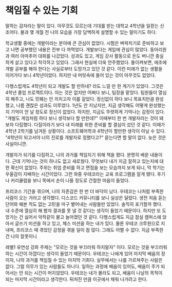 # 책임질 수 있는 기회

말하는 감자라는 말이 있다. 아무것도 모르는데 기대를 받는 대학교 4학년을 일컫는 신조어다.
불과 몇 개월 전 나의 모습을 가장 담백하게 설명할 수 있는 말이기도 하다. 

학교생활 중에는 개발이라는 분야에 큰 관심이 없었다. 시험은 벼락치기로 준비하고 보고 나면 공부했던 내용은 전부 다 까먹었다. 개발보다는 게임에 관심이 많았다. 동아리원과 여러 아마추어 대회를 나갔었다.
성과도 있고, 게임 강사 활동으로 돈도 버니깐 충실하게 살고 있다고 착각하고 있었다. 그래서 현실에 더욱 안주했었다. 돌이켜보면, 애초에 개발 공부를 해야 한다는 사실로부터 도망가고 있던 것 같다.
이런 미래가 없는 생활을 이어가다 보니 4학년이었다. 하지만 내 머릿속에 들어 있는 것이 아무것도 없었다.

다행스럽게도 4학년이 되고 개발도 할 만하네? 라도 느낄 만 한 계기가 있었다. 그것은 4학년 졸업 프로젝트이다. 아는 것은 없지만 어쩌다 보니, 팀장을 맡았다. 팀원들이 열심히 해주고, 나도 민폐는 안 끼치고자 이를 갈았다. 
정신없이 하다 보니 목표치만큼 완성했고, 나름 괜찮은 성과도 이루었다. 1년도 안 지났지만, 지금 생각해도 어떻게 완성했는지 기억이 안 날 정도로 정신이 없었다. 하지만, 지금도 뚜렷하게 기억나는 감정이 있다.
"개발도 게임처럼 하다 보니 생각보다 할 만한데?" 이때부터 한 번 개발자라는 것이 돼보자 다짐했다. 다짐이라기 보다 내 미래를 위한 준비를 할 결심이 섰던 것 같다. 이때가 4학년 2학기를 남겨둔 상황이다. 소프트웨어학과 4학년이 할만한 생각이 아닐 수 있다. "4학년이 되고서야 너의 진로를 개발자로 정했다고?"
 묻는다면 할 말이 없다. 늦은 것은 사실이니깐. 

개발자가 되기를 다짐하고, 나의 과거를 책임지기 위해 책을 폈다. 분명히 배운 내용이다. 근데 기억나는 것이 하나도 없고 새로웠다. 무엇보다 내가 지금 잘하고 있는지에 대한 확신이 없었다.
주위는 취업 준비를 하고 면접을 보는 모습까지 보게 되니, 막 학기는 우울감이 지배하는 시간이었다. 그런 와중 우테코라는 교육 프로그램을 알게 됐다. 후기나 커리큘럼을 보니 목에서 손이 나올 정도로 간절한 마음이 들었다.  

프리코스 기간을 겪으며, 나의 자존감은 한 번 더 바닥이 났다. 우테코는 나처럼 부족한 사람이 오는 거라고 생각했다. 디스코드 커뮤니티를 보니 실상은 달랐다. 생전 처음 듣는 단어와 해본 적도 없는 고민을 마구 뱉어내는 사람들만 있었다.
솔직히 포기할까 했다. 내 수준에 열심히 해 봤자 결과를 못 낼 것 같다는 생각이 들었기 때문이다. 하지만 또 도망가는 건 싫어서 악착같이 물고 늘어졌던 것 같다. 다행스럽게도 지금 잠실 캠퍼스에 앉아서 글쓰기 미션을 하고 있고, 체스 미션을 하는 내가 있다. 물론 우테코 크루원으로 지내며, 프리코스 때 겪었던 감정을 겪을 일이 참 많다. 그래도 어쩔 수 없다. 지금 부족한 건 나의 잘못이니

레벨1 유연성 강화 주제는 "모르는 것을 부끄러워 하지말자" 이다. 모르는 것을 부끄러워하는 시간이 아깝다는 생각이 들었기 때문이다.
우테코는 나에게 있어 마지막 배움의 장이자, 나의 과거를 책임질 수 있는 마지막 기회다. 실무에서는 나를 가르쳐주는 사람은 없다. 그럴 의무가 있는 사람들도 아니다. 일하는 과정에 배움이 있어도, 배움이 주가 되어서는 안 되는 시간이 머지않았다.
우테코는 내가 몰라도 되고, 배움이 나날의 목적이 되는 마지막 시간이라고 생각한다. 뒤처진 만큼 이곳에서 채워 나가려고 한다.



